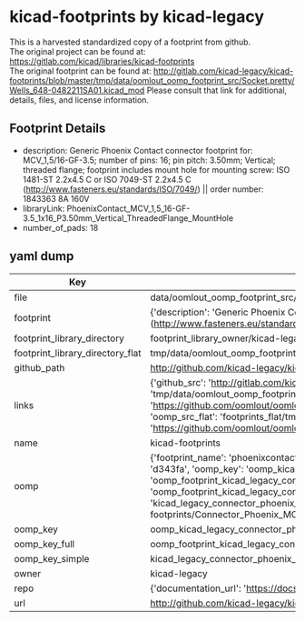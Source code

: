 # kicad-footprints by kicad-legacy  
This is a harvested standardized copy of a footprint from github.  
The original project can be found at:  
https://gitlab.com/kicad/libraries/kicad-footprints  
The original footprint can be found at:
http://gitlab.com/kicad-legacy/kicad-footprints/blob/master/tmp/data/oomlout_oomp_footprint_src/Socket.pretty/Wells_648-0482211SA01.kicad_mod
Please consult that link for additional, details, files, and license information.  
## Footprint Details
* description: Generic Phoenix Contact connector footprint for: MCV_1,5/16-GF-3.5; number of pins: 16; pin pitch: 3.50mm; Vertical; threaded flange; footprint includes mount hole for mounting screw: ISO 1481-ST 2.2x4.5 C or ISO 7049-ST 2.2x4.5 C (http://www.fasteners.eu/standards/ISO/7049/) || order number: 1843363 8A 160V  
* libraryLink: PhoenixContact_MCV_1,5_16-GF-3.5_1x16_P3.50mm_Vertical_ThreadedFlange_MountHole  
* number_of_pads: 18  
## yaml dump  
| Key | Value |  
| --- | --- |  
| file | data/oomlout_oomp_footprint_src/kicad-footprints/Connector_Phoenix_MC.pretty/PhoenixContact_MCV_1,5_16-GF-3.5_1x16_P3.50mm_Vertical_ThreadedFlange_MountHole.kicad_mod |  
| footprint | {'description': 'Generic Phoenix Contact connector footprint for: MCV_1,5/16-GF-3.5; number of pins: 16; pin pitch: 3.50mm; Vertical; threaded flange; footprint includes mount hole for mounting screw: ISO 1481-ST 2.2x4.5 C or ISO 7049-ST 2.2x4.5 C (http://www.fasteners.eu/standards/ISO/7049/) || order number: 1843363 8A 160V', 'libraryLink': 'PhoenixContact_MCV_1,5_16-GF-3.5_1x16_P3.50mm_Vertical_ThreadedFlange_MountHole', 'number_of_pads': 18} |  
| footprint_library_directory | footprint_library_owner/kicad-legacy_kicad-footprints |  
| footprint_library_directory_flat | tmp/data/oomlout_oomp_footprint_src/footprints_flat/kicad_legacy_connector_phoenix_mc_phoenixcontact_mcv_1,5_16_gf_3_5_1x16_p3_50mm_vertical_threadedflange_mounthole/working |  
| github_path | http://github.com/kicad-legacy/kicad-footprints/blob/master/tmp/data/oomlout_oomp_footprint_src/Connector_Phoenix_MC.pretty/PhoenixContact_MCV_1,5_16-GF-3.5_1x16_P3.50mm_Vertical_ThreadedFlange_MountHole.kicad_mod |  
| links | {'github_src': 'http://gitlab.com/kicad-legacy/kicad-footprints/blob/master/tmp/data/oomlout_oomp_footprint_src/Socket.pretty/Wells_648-0482211SA01.kicad_mod', 'github_src_repo': 'https://gitlab.com/kicad/libraries/kicad-footprints', 'oomp_bot': 'tmp/data/oomlout_oomp_footprint_src/footprints/kicad_legacy_connector_phoenix_mc_phoenixcontact_mcv_1,5_16_gf_3_5_1x16_p3_50mm_vertical_threadedflange_mounthole/working', 'oomp_bot_github': 'https://github.com/oomlout/oomlout_oomp_footprint_bot/tree/main/tmp/data/oomlout_oomp_footprint_src/footprints/kicad_legacy_connector_phoenix_mc_phoenixcontact_mcv_1,5_16_gf_3_5_1x16_p3_50mm_vertical_threadedflange_mounthole/working', 'oomp_src_flat': 'footprints_flat/tmp/data/oomlout_oomp_footprint_src/footprints_flat/kicad_legacy_connector_phoenix_mc_phoenixcontact_mcv_1,5_16_gf_3_5_1x16_p3_50mm_vertical_threadedflange_mounthole/working', 'oomp_src_flat_github': 'https://github.com/oomlout/oomlout_oomp_footprint_src/tree/main/tmp/data/oomlout_oomp_footprint_src/footprints_flat/kicad_legacy_connector_phoenix_mc_phoenixcontact_mcv_1,5_16_gf_3_5_1x16_p3_50mm_vertical_threadedflange_mounthole/working'} |  
| name | kicad-footprints |  
| oomp | {'footprint_name': 'phoenixcontact_mcv_1,5_16_gf_3_5_1x16_p3_50mm_vertical_threadedflange_mounthole', 'library_name': 'connector_phoenix_mc', 'md5': 'd343fabaf5a537e47b293ee346c400ab', 'md5_10': 'd343fabaf5', 'md5_5': 'd343f', 'md5_6': 'd343fa', 'oomp_key': 'oomp_kicad_legacy_connector_phoenix_mc_phoenixcontact_mcv_1,5_16_gf_3_5_1x16_p3_50mm_vertical_threadedflange_mounthole', 'oomp_key_extra': 'oomp_footprint_kicad_legacy_connector_phoenix_mc_phoenixcontact_mcv_1,5_16_gf_3_5_1x16_p3_50mm_vertical_threadedflange_mounthole', 'oomp_key_full': 'oomp_footprint_kicad_legacy_connector_phoenix_mc_phoenixcontact_mcv_1,5_16_gf_3_5_1x16_p3_50mm_vertical_threadedflange_mounthole_d343fa', 'oomp_key_simple': 'kicad_legacy_connector_phoenix_mc_phoenixcontact_mcv_1,5_16_gf_3_5_1x16_p3_50mm_vertical_threadedflange_mounthole', 'original_filename': 'data/oomlout_oomp_footprint_src/kicad-footprints/Connector_Phoenix_MC.pretty/PhoenixContact_MCV_1,5_16-GF-3.5_1x16_P3.50mm_Vertical_ThreadedFlange_MountHole.kicad_mod', 'owner_name': 'kicad_legacy'} |  
| oomp_key | oomp_kicad_legacy_connector_phoenix_mc_phoenixcontact_mcv_1,5_16_gf_3_5_1x16_p3_50mm_vertical_threadedflange_mounthole |  
| oomp_key_full | oomp_footprint_kicad_legacy_connector_phoenix_mc_phoenixcontact_mcv_1,5_16_gf_3_5_1x16_p3_50mm_vertical_threadedflange_mounthole |  
| oomp_key_simple | kicad_legacy_connector_phoenix_mc_phoenixcontact_mcv_1,5_16_gf_3_5_1x16_p3_50mm_vertical_threadedflange_mounthole |  
| owner | kicad-legacy |  
| repo | {'documentation_url': 'https://docs.github.com/rest/repos/repos#get-a-repository', 'message': 'Not Found'} |  
| url | http://github.com/kicad-legacy/kicad-footprints |  

